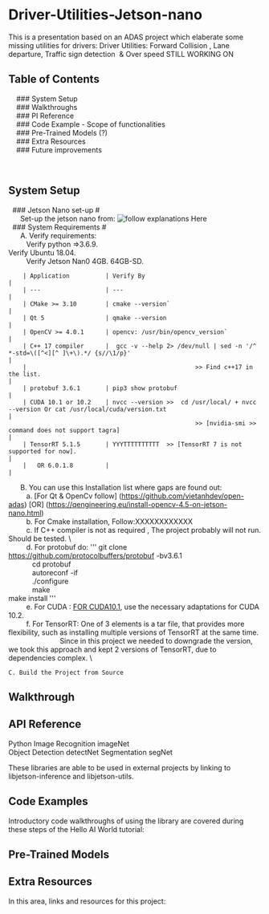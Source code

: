 # Driver-Utilities-Jetson-nano
This is a presentation based on an ADAS project which elaberate some missing utilities for drivers:
Driver Utilities: Forward Collision , Lane departure, Traffic sign detection  &amp; Over speed 
STILL WORKING ON

## Table of Contents

    ### System Setup  
    ### Walkthroughs  
    ### PI Reference  
    ### Code Example - Scope of functionalities       
    ### Pre-Trained Models (?)  
    ### Extra Resources    
    ### Future improvements  
    
    
## System Setup #  
  ### Jetson Nano set-up #  
      Set-up the jetson nano from: ![follow explanations Here](https://developer.nvidia.com/embedded/learn/get-started-jetson-nano-devkit)       \
  ### System Requirements #       
      A. Verify requirements:  
         Verify python =>3.6.9.  \
         Verify Ubuntu 18.04.  \
         Verify Jetson Nan0 4GB. 64GB-SD.  
       
        | Application          | Verify By                                                                                                                                 |
        | ---                  | ---                                                                                                                                       |
        | CMake >= 3.10        | cmake --version`                                                                                                                          |
        | Qt 5                 | qmake --version                                                                                                                           | 
        | OpenCV >= 4.0.1      | opencv: /usr/bin/opencv_version`                                                                                                          |
        | C++ 17 compiler      |  gcc -v --help 2> /dev/null | sed -n '/^ *-std=\([^<][^ ]\+\).*/ {s//\1/p}'                                                               |                                        
        |                                               >> Find c++17 in the list.                                                                                         | 
        | protobuf 3.6.1       | pip3 show protobuf                                                                                                                        |
        | CUDA 10.1 or 10.2    | nvcc --version >>  cd /usr/local/ + nvcc --version Or cat /usr/local/cuda/version.txt                                                     |
                                                        >> [nvidia-smi >> command does not support tagra]                                                                  |  
        | TensorRT 5.1.5       | YYYTTTTTTTTTT  >> [TensorRT 7 is not supported for now].                                                                                  |
        |   OR 6.0.1.8         |                                                                                                                                           | 

      B. You can use this Installation list where gaps are found out:      \
         a. [For Qt & OpenCv follow] (https://github.com/vietanhdev/open-adas) [OR] (https://qengineering.eu/install-opencv-4.5-on-jetson-nano.html)  \
         b. For Cmake installation, Follow:XXXXXXXXXXXX  \
         c. If C++ compiler is not as required , The project probably will not run. Should be tested.  \  
         d. For protobuf do: 
            '''
            git clone https://github.com/protocolbuffers/protobuf -bv3.6.1  
            cd protobuf  
            autoreconf -if  
            ./configure  
            make  
            make install 
            '''  
         e. For CUDA :  [FOR CUDA10.1](#https://medium.com/@exesse/cuda-10-1-installation-on-ubuntu-18-04-lts-d04f89287130), use the necessary adaptations for CUDA 10.2.  \
         f. For TensorRT: One of 3 elements is a tar file, that provides more flexibility, such as installing multiple versions of TensorRT at the same time.  \
                          Since in this project we needed to downgrade the version, we took this approach and kept 2 versions of TensorRT, due to dependencies complex.  \
    
    C. Build the Project from Source  


      
## Walkthrough
## API Reference
  Python
  Image Recognition 	imageNet 	
  Object Detection 	 	detectNet
  Segmentation 	 	    segNet

  These libraries are able to be used in external projects by linking to libjetson-inference and libjetson-utils.
  
## Code Examples

  Introductory code walkthroughs of using the library are covered during these steps of the Hello AI World tutorial:
  
## Pre-Trained Models

## Extra Resources

  In this area, links and resources for this project:

   
    
    
    

